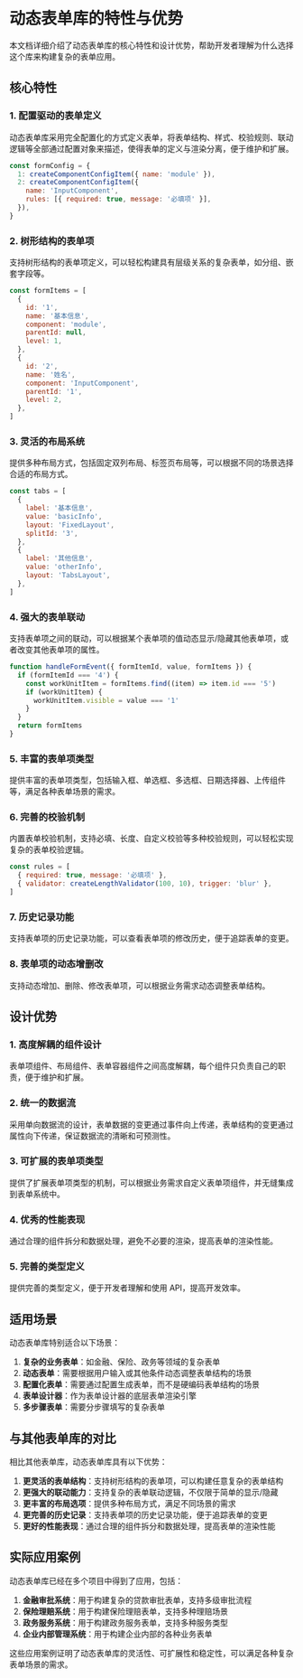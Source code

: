 # 动态表单库的特性与优势

本文档详细介绍了动态表单库的核心特性和设计优势，帮助开发者理解为什么选择这个库来构建复杂的表单应用。

## 核心特性

### 1. 配置驱动的表单定义

动态表单库采用完全配置化的方式定义表单，将表单结构、样式、校验规则、联动逻辑等全部通过配置对象来描述，使得表单的定义与渲染分离，便于维护和扩展。

```javascript
const formConfig = {
  1: createComponentConfigItem({ name: 'module' }),
  2: createComponentConfigItem({
    name: 'InputComponent',
    rules: [{ required: true, message: '必填项' }],
  }),
}
```

### 2. 树形结构的表单项

支持树形结构的表单项定义，可以轻松构建具有层级关系的复杂表单，如分组、嵌套字段等。

```javascript
const formItems = [
  {
    id: '1',
    name: '基本信息',
    component: 'module',
    parentId: null,
    level: 1,
  },
  {
    id: '2',
    name: '姓名',
    component: 'InputComponent',
    parentId: '1',
    level: 2,
  },
]
```

### 3. 灵活的布局系统

提供多种布局方式，包括固定双列布局、标签页布局等，可以根据不同的场景选择合适的布局方式。

```javascript
const tabs = [
  {
    label: '基本信息',
    value: 'basicInfo',
    layout: 'FixedLayout',
    splitId: '3',
  },
  {
    label: '其他信息',
    value: 'otherInfo',
    layout: 'TabsLayout',
  },
]
```

### 4. 强大的表单联动

支持表单项之间的联动，可以根据某个表单项的值动态显示/隐藏其他表单项，或者改变其他表单项的属性。

```javascript
function handleFormEvent({ formItemId, value, formItems }) {
  if (formItemId === '4') {
    const workUnitItem = formItems.find((item) => item.id === '5')
    if (workUnitItem) {
      workUnitItem.visible = value === '1'
    }
  }
  return formItems
}
```

### 5. 丰富的表单项类型

提供丰富的表单项类型，包括输入框、单选框、多选框、日期选择器、上传组件等，满足各种表单场景的需求。

### 6. 完善的校验机制

内置表单校验机制，支持必填、长度、自定义校验等多种校验规则，可以轻松实现复杂的表单校验逻辑。

```javascript
const rules = [
  { required: true, message: '必填项' },
  { validator: createLengthValidator(100, 10), trigger: 'blur' },
]
```

### 7. 历史记录功能

支持表单项的历史记录功能，可以查看表单项的修改历史，便于追踪表单的变更。

### 8. 表单项的动态增删改

支持动态增加、删除、修改表单项，可以根据业务需求动态调整表单结构。

## 设计优势

### 1. 高度解耦的组件设计

表单项组件、布局组件、表单容器组件之间高度解耦，每个组件只负责自己的职责，便于维护和扩展。

### 2. 统一的数据流

采用单向数据流的设计，表单数据的变更通过事件向上传递，表单结构的变更通过属性向下传递，保证数据流的清晰和可预测性。

### 3. 可扩展的表单项类型

提供了扩展表单项类型的机制，可以根据业务需求自定义表单项组件，并无缝集成到表单系统中。

### 4. 优秀的性能表现

通过合理的组件拆分和数据处理，避免不必要的渲染，提高表单的渲染性能。

### 5. 完善的类型定义

提供完善的类型定义，便于开发者理解和使用 API，提高开发效率。

## 适用场景

动态表单库特别适合以下场景：

1. **复杂的业务表单**：如金融、保险、政务等领域的复杂表单
2. **动态表单**：需要根据用户输入或其他条件动态调整表单结构的场景
3. **配置化表单**：需要通过配置生成表单，而不是硬编码表单结构的场景
4. **表单设计器**：作为表单设计器的底层表单渲染引擎
5. **多步骤表单**：需要分步骤填写的复杂表单

## 与其他表单库的对比

相比其他表单库，动态表单库具有以下优势：

1. **更灵活的表单结构**：支持树形结构的表单项，可以构建任意复杂的表单结构
2. **更强大的联动能力**：支持复杂的表单联动逻辑，不仅限于简单的显示/隐藏
3. **更丰富的布局选项**：提供多种布局方式，满足不同场景的需求
4. **更完善的历史记录**：支持表单项的历史记录功能，便于追踪表单的变更
5. **更好的性能表现**：通过合理的组件拆分和数据处理，提高表单的渲染性能

## 实际应用案例

动态表单库已经在多个项目中得到了应用，包括：

1. **金融审批系统**：用于构建复杂的贷款审批表单，支持多级审批流程
2. **保险理赔系统**：用于构建保险理赔表单，支持多种理赔场景
3. **政务服务系统**：用于构建政务服务表单，支持多种服务类型
4. **企业内部管理系统**：用于构建企业内部的各种业务表单

这些应用案例证明了动态表单库的灵活性、可扩展性和稳定性，可以满足各种复杂表单场景的需求。
